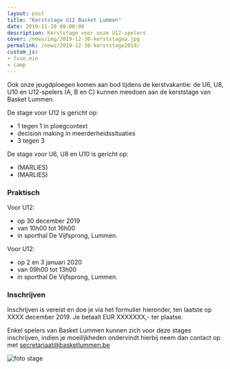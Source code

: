 ```yaml
---
layout: post
title: "Kerststage U12 Basket Lummen"
date: 2019-11-20 08:00:00
description: Kerststage voor onze U12-spelers
cover: /news/img/2019-12-30-kerststagea.jpg
permalink: /news/2019-12-30-kerststage2019/
custom_js:
- fuse.min
- camp
---
```


Ook onze jeugdploegen komen aan bod tijdens de kerstvakantie: de U6, U8, U10 en U12-spelers (A, B en C) kunnen meedoen aan de kerststage van Basket Lummen. 

De stage voor U12 is gericht op:
- 1 tegen 1 in ploegcontext
- decision making in meerderheidssituaties
- 3 tegen 3

De stage voor U6, U8 en U10 is gericht op:
- (MARLIES)
- (MARLIES)

### Praktisch

Voor U12:
  - op 30 december 2019 
  - van 10h00 tot 16h00 
  - in sporthal De Vijfsprong, Lummen.
  
 Voor U12:
  - op 2 en 3 januari 2020
  - van 09h00 tot 13h00 
  - in sporthal De Vijfsprong, Lummen.

### Inschrijven

Inschrijven is vereist en doe je via het formulier hieronder, ten laatste op XXXX december 2019. Je betaalt EUR XXXXXXX,- ter plaatse.

Enkel spelers van Basket Lummen kunnen zich voor deze stages inschrijven, indien je moeilijkheden ondervindt hierbij neem dan contact op met [secretariaat@basketlummen.be](mailto:secretariaat@basketlummen.be)

<div data-campid="1099acb8-38d2-4467-8ea3-eb5aed69442d" data-title="Schrijf je in" data-buttontext="Inschrijven" data-nexttext="Nog een speler inschrijven" data-required="email" data-optional="telephone"></div>

![foto stage](/news/img/2019-12-30-kerststageb.jpg)
